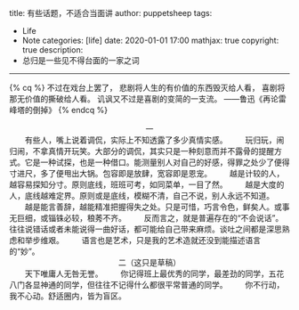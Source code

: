 title: 有些话题，不适合当面讲
author: puppetsheep
tags:
  - Life
  - Note
categories: [life]
date: 2020-01-01 17:00
mathjax: true
copyright: true
description:
 - 总归是一些见不得台面的一家之词
---
{% cq %}
不过在戏台上罢了，
悲剧将人生的有价值的东西毁灭给人看，
喜剧将那无价值的撕破给人看。
讥讽又不过是喜剧的变简的一支流。
          ——鲁迅《再论雷峰塔的倒掉》
{% endcq %}
<!-- more -->
<center>一</center>
&emsp;&emsp;有些人，嘴上说着调侃，实际上不知透露了多少真情实感。
&emsp;&emsp;玩归玩，闹归闹，不拿真情开玩笑。大部分的调侃，其实只是一种刻意而并不露骨的提醒方式。它是一种试探，也是一种借口。能测量别人对自己的好感，得罪之处少了便得寸进尺，多了便甩出大锅。包容即是放肆，宽容即是恩宠。
&emsp;&emsp;越是计较的人，越容易探知分寸。原则底线，班班可考，如同菜单，一目了然。
&emsp;&emsp;越是大度的人，底线越难定界。原则或是底线，模糊不清，自己不说，别人永远不知道。
&emsp;&emsp;越是能言善辞，越能精准把握得失之处。只是可惜，巧言令色，鲜矣人。或事无巨细，或锱铢必较，稂莠不齐。
&emsp;&emsp;反而言之，就是普遍存在的“不会说话”。往往说错话或者未能说得一曲好话，都可能给自己带来麻烦。谈吐之间都是深思熟虑和举步维艰。
&emsp;&emsp;语言也是艺术，只是我的艺术造就还没到能描述语言的“妙”。
<center>二（这只是草稿）</center>
&emsp;&emsp;天下唯庸人无咎无誉。
&emsp;&emsp;你记得班上最优秀的同学，最差劲的同学，五花八门各显神通的同学，但往往不记得什么都很平常普通的同学。
&emsp;&emsp;你不行动，我不心动。舒适圈内，皆为盲区。


